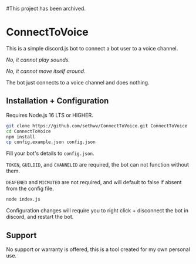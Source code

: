 #This project has been archived.

# ConnectToVoice
This is a simple discord.js bot to connect a bot user to a voice channel.

*No, it cannot play sounds.*

*No, it cannot move itself around.*

The bot just connects to a voice channel and does nothing.


## Installation + Configuration
Requires Node.js 16 LTS or HIGHER.

```bash
git clone https://github.com/sethwv/ConnectToVoice.git ConnectToVoice
cd ConnectToVoice
npm install
cp config.example.json config.json
```

Fill your bot's details to `config.json`.

`TOKEN`, `GUILDID`, and `CHANNELID` are required, the bot can not function without them.

`DEAFENED` and `MICMUTED` are not required, and will default to false if absent from the config file.

```bash
node index.js
```

Configuration changes will require you to right click + disconnect the bot in discord, and restart the bot.

## Support
No support or warranty is offered, this is a tool created for my own personal use.
